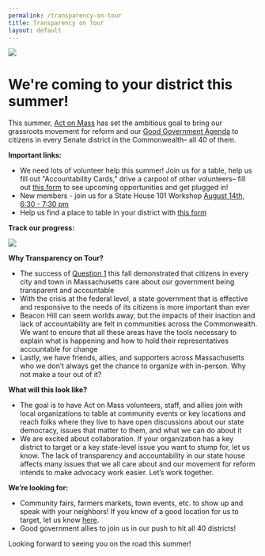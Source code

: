 ```yaml
---
permalink: /transparency-on-tour
title: Transparency on Tour
layout: default
---
```

![](/img/sunlight-agenda-google-form-header-2.png)

# We're coming to your district this summer!

This summer, [Act on Mass](https://actonmass.org/) has set the ambitious goal to bring our grassroots movement for reform and our [Good Government Agenda](https://actonmass.org/good-government-agenda/) to citizens in every Senate district in the Commonwealth– all 40 of them. 

**Important links:** 

* We need lots of volunteer help this summer! Join us for a table, help us fill out "Accountability Cards," drive a carpool of other volunteers– fill out [this form](https://docs.google.com/forms/d/e/1FAIpQLSeZCgzKp7bQjuH3bTOpW1ZuUqg2-S4MmezogSBo_8x5MSgDRA/viewform?usp=dialog) to see upcoming opportunities and get plugged in! 
* New members - join us for a State House 101 Workshop [August 14th, 6:30 - 7:30 pm](https://secure.everyaction.com/2qtbWUk3IkmNd7Ul3UG9rw2) 
* Help us find a place to table in your district with [this form](https://docs.google.com/forms/d/e/1FAIpQLSc0QTGcoLPT_j96J9rSAVu-5CqNSwPHAg-ofuFj4mIIugNwVg/viewform) 

**Track our progress:** 

![](/img/transparency-on-tour-progress-13.png)

**Why Transparency on Tour?**

* The success of [Question 1](https://www.wbur.org/news/2024/11/05/massachusetts-2024-president-senate-ballot-question-results) this fall demonstrated that citizens in every city and town in Massachusetts care about our government being transparent and accountable
* With the crisis at the federal level, a state government that is effective and responsive to the needs of its citizens is more important than ever
* Beacon Hill can seem worlds away, but the impacts of their inaction and lack of accountability are felt in communities across the Commonwealth. We want to ensure that all these areas have the tools necessary to explain what is happening and how to hold their representatives accountable for change
* Lastly, we have friends, allies, and supporters across Massachusetts who we don’t always get the chance to organize with in-person. Why not make a tour out of it?

**What will this look like?**

* The goal is to have Act on Mass volunteers, staff, and allies join with local organizations to table at community events or key locations and reach folks where they live to have open discussions about our state democracy, issues that matter to them, and what we can do about it
* We are excited about collaboration. If your organization has a key district to target or a key state-level issue you want to stump for, let us know. The lack of transparency and accountability in our state house affects many issues that we all care about and our movement for reform intends to make advocacy work easier. Let’s work together. 

**We’re looking for:** 

* Community fairs, farmers markets, town events, etc. to show up and speak with your neighbors! If you know of a good location for us to target, let us know [here](https://docs.google.com/forms/d/e/1FAIpQLSc0QTGcoLPT_j96J9rSAVu-5CqNSwPHAg-ofuFj4mIIugNwVg/viewform?usp=sharing). 
* Good government allies to join us in our push to hit all 40 districts! 

Looking forward to seeing you on the road this summer!